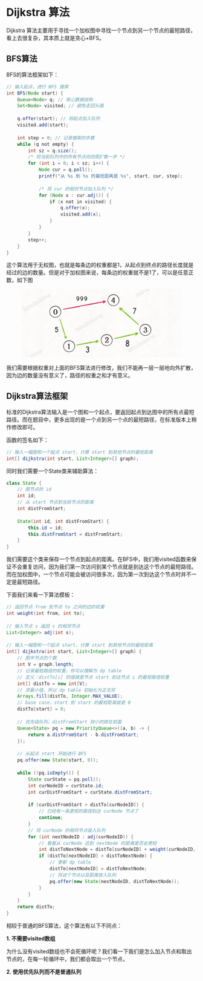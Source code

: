 # Dijkstra 算法

Dijkstra 算法主要用于寻找一个加权图中寻找一个节点到另一个节点的最短路径，看上去很复杂，其本质上就是贪心+BFS。

## BFS算法

BFS的算法框架如下：

```java
// 输入起点，进行 BFS 搜索
int BFS(Node start) {
    Queue<Node> q; // 核心数据结构
    Set<Node> visited; // 避免走回头路
    
    q.offer(start); // 将起点加入队列
    visited.add(start);

    int step = 0; // 记录搜索的步数
    while (q not empty) {
        int sz = q.size();
        /* 将当前队列中的所有节点向四周扩散一步 */
        for (int i = 0; i < sz; i++) {
            Node cur = q.poll();
            printf("从 %s 到 %s 的最短距离是 %s", start, cur, step);

            /* 将 cur 的相邻节点加入队列 */
            for (Node x : cur.adj()) {
                if (x not in visited) {
                    q.offer(x);
                    visited.add(x);
                }
            }
        }
        step++;
    }
}

```

这个算法用于无权图，也就是每条边的权重都是1，从起点到终点的路径长度就是经过的边的数量。但是对于加权图来说，每条边的权重就不是1了，可以是任意正数，如下图

<figure><img src="../../.gitbook/assets/1692672314000.png" alt=""><figcaption></figcaption></figure>

我们需要根据权重对上面的BFS算法进行修改，我们不能再一层一层地向外扩散，因为边的数量没有意义了，路径的权重之和才有意义。

## Dijkstra算法框架

标准的Dijkstra算法输入是一个图和一个起点，要返回起点到达图中的所有点最短路径。而在题目中，更多出现的是一个点到另一个点的最短路径，在标准版本上稍作修改即可。

函数的签名如下：

```java
// 输入一幅图和一个起点 start，计算 start 到其他节点的最短距离
int[] dijkstra(int start, List<Integer>[] graph);
```

同时我们需要一个State类来辅助算法：

```java
class State {
    // 图节点的 id
    int id;
    // 从 start 节点到当前节点的距离
    int distFromStart;

    State(int id, int distFromStart) {
        this.id = id;
        this.distFromStart = distFromStart;
    }
}
```

我们需要这个类来保存一个节点到起点的距离。在BFS中，我们用visited函数来保证不会重复访问，因为我们第一次访问到某个节点就是到达这个节点的最短路径。而在加权图中，一个节点可能会被访问很多次，因为第一次到达这个节点时并不一定是最短路径。

下面我们来看一下算法模板：

```java
// 返回节点 from 到节点 to 之间的边的权重
int weight(int from, int to);

// 输入节点 s 返回 s 的相邻节点
List<Integer> adj(int s);

// 输入一幅图和一个起点 start，计算 start 到其他节点的最短距离
int[] dijkstra(int start, List<Integer>[] graph) {
    // 图中节点的个数
    int V = graph.length;
    // 记录最短路径的权重，你可以理解为 dp table
    // 定义：distTo[i] 的值就是节点 start 到达节点 i 的最短路径权重
    int[] distTo = new int[V];
    // 求最小值，所以 dp table 初始化为正无穷
    Arrays.fill(distTo, Integer.MAX_VALUE);
    // base case，start 到 start 的最短距离就是 0
    distTo[start] = 0;

    // 优先级队列，distFromStart 较小的排在前面
    Queue<State> pq = new PriorityQueue<>((a, b) -> {
        return a.distFromStart - b.distFromStart;
    });

    // 从起点 start 开始进行 BFS
    pq.offer(new State(start, 0));

    while (!pq.isEmpty()) {
        State curState = pq.poll();
        int curNodeID = curState.id;
        int curDistFromStart = curState.distFromStart;

        if (curDistFromStart > distTo[curNodeID]) {
            // 已经有一条更短的路径到达 curNode 节点了
            continue;
        }
        // 将 curNode 的相邻节点装入队列
        for (int nextNodeID : adj(curNodeID)) {
            // 看看从 curNode 达到 nextNode 的距离是否会更短
            int distToNextNode = distTo[curNodeID] + weight(curNodeID, nextNodeID);
            if (distTo[nextNodeID] > distToNextNode) {
                // 更新 dp table
                distTo[nextNodeID] = distToNextNode;
                // 将这个节点以及距离放入队列
                pq.offer(new State(nextNodeID, distToNextNode));
            }
        }
    }
    return distTo;
}
```

相较于普通的BFS算法，这个算法有以下不同点：

**1. 不需要visited数组**

为什么没有visited数组也不会死循环呢？我们看一下我们是怎么加入节点和取出节点的，在每一轮循环中，我们都会取出一个节点，

**2. 使用优先队列而不是普通队列**
